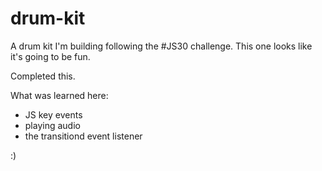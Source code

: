 # drum-kit

A drum kit I'm building following the #JS30 challenge. 
This one looks like it's going to be fun. 

Completed this. 

What was learned here:
 - JS key events
 - playing audio
 - the transitiond event listener

:) 

